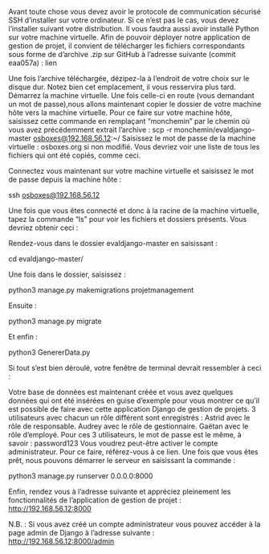 
Avant toute chose vous devez avoir le protocole de communication sécurisé SSH d’installer sur votre ordinateur. Si ce n’est pas le cas, vous devez l’installer suivant votre distribution. Il vous faudra aussi avoir installé Python sur votre machine virtuelle.
Afin de pouvoir déployer notre application de gestion de projet, il convient de télécharger les fichiers correspondants sous forme de d’archive .zip sur GitHub à l’adresse suivante (commit eaa057a) : lien 

Une fois l’archive téléchargée, dézipez-la à l’endroit de votre choix sur le disque dur. Notez bien cet emplacement, il vous resservira plus tard.
Démarrez la machine virtuelle.
Une fois celle-ci en route (vous demandant un mot de passe),nous allons maintenant copier le dossier de votre machine hôte vers la machine virtuelle.
Pour ce faire sur votre machine hôte, saisissez cette commande en remplaçant “monchemin” par le chemin où vous avez précédemment extrait l’archive : 
scp -r monchemin/evaldjango-master osboxes@192.168.56.12:~/
Saisissez le mot de passe de la machine virtuelle : osboxes.org si non modifié.
Vous devriez voir une liste de tous les fichiers qui ont été copiés, comme ceci.

Connectez vous maintenant sur votre machine virtuelle et saisissez le mot de passe depuis la machine hôte : 

ssh osboxes@192.168.56.12

Une fois que vous êtes connecté et donc à la racine de la machine virtuelle, tapez la commande “ls” pour voir les fichiers et dossiers présents. Vous devriez obtenir ceci : 

Rendez-vous dans le dossier evaldjango-master en saisissant : 

cd evaldjango-master/

Une fois dans le dossier, saisissez : 

python3 manage.py makemigrations projetmanagement

Ensuite : 

python3 manage.py migrate

Et enfin :

python3 GenererData.py

Si tout s’est bien déroulé, votre fenêtre de terminal devrait ressembler à ceci : 

Votre base de données est maintenant créée et vous avez quelques données qui ont été insérées en guise d’exemple pour vous montrer ce qu’il est possible de faire avec cette application Django de gestion de projets.
3 utilisateurs avec chacun un rôle différent sont enregistrés : 
Astrid avec le rôle de responsable.
Audrey avec le rôle de gestionnaire.
Gaëtan avec le rôle d’employé.
Pour ces 3 utilisateurs, le mot de passe est le même, à savoir : password123
Vous voudrez peut-être activer le compte administrateur. Pour ce faire, référez-vous à ce lien.
Une fois que vous êtes prêt, nous pouvons démarrer le serveur en saisissant la commande : 

python3 manage.py runserver 0.0.0.0:8000

Enfin, rendez vous à l’adresse suivante et appréciez pleinement les fonctionnalités de l’application de gestion de projet : http://192.168.56.12:8000

N.B. : Si vous avez créé un compte administrateur vous pouvez accéder à la page admin de Django à l’adresse suivante : http://192.168.56.12:8000/admin
